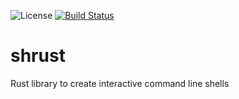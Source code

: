 ![License](http://img.shields.io/badge/MIT.svg)
[![Build Status](https://travis-ci.org/phsym/shrust.svg)](https://travis-ci.org/phsym/shrust)

# shrust
Rust library to create interactive command line shells
